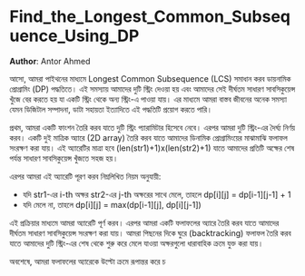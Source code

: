 # Find_the_Longest_Common_Subsequence_Using_DP

**Author**: Antor Ahmed


আসো, আমরা পাইথনের মাধ্যমে Longest Common Subsequence (LCS) সমাধান করব ডায়নামিক প্রোগ্রামিং (DP) পদ্ধতিতে। এই সমস্যায় আমাদের দুটি স্ট্রিং দেওয়া হয় এবং আমাদের সেই দীর্ঘতম সাধারণ সাবসিকুয়েন্স খুঁজে বের করতে হয় যা একটি স্ট্রিং থেকে অন্য স্ট্রিং-এ পাওয়া যায়। এর মাধ্যমে আমরা বাস্তব জীবনের অনেক সমস্যা যেমন ডিজিটাল সম্পাদনা, ডাটা সহায়তা ইত্যাদিতে এই পদ্ধতিটি প্রয়োগ করতে পারি।

প্রথম, আমরা একটি ফাংশন তৈরি করব যাতে দুটি স্ট্রিং প্যারামিটার হিসেবে নেবে। এরপর আমরা দুটি স্ট্রিং-এর দৈর্ঘ্য নির্ণয় করব। একটি দুই মাত্রিক অ্যারে (2D array) তৈরি করব যাতে আমাদের ডিনামিক প্রোগ্রামিংয়ের মাঝামাঝি ফলাফল সংরক্ষণ করা যায়। এই অ্যারেটির মাত্রা হবে (len(str1)+1)x(len(str2)+1) যাতে আমাদের প্রতিটি অক্ষের শেষ পর্যন্ত সাধারণ সাবসিকুয়েন্স খুঁজতে সহজ হয়।

এরপর আমরা এই অ্যারেটি পূরণ করব নিম্নলিখিত নিয়ম অনুযায়ী:
- যদি str1-এর i-th অক্ষর str2-এর j-th অক্ষরের সাথে মেলে, তাহলে dp[i][j] = dp[i-1][j-1] + 1
- যদি মেলে না, তাহলে dp[i][j] = max(dp[i-1][j], dp[i][j-1])

এই প্রক্রিয়ার মাধ্যমে আমরা অ্যারেটি পূর্ণ করব। এরপর আমরা একটি ফলাফলের অ্যারে তৈরি করব যাতে আমাদের দীর্ঘতম সাধারণ সাবসিকুয়েন্স সংরক্ষণ করা যায়। আমরা পিছনের দিকে ঘুরে (backtracking) ফলাফল তৈরি করব যাতে আমাদের দুটি স্ট্রিং-এর শেষ থেকে শুরু করে মেলে যাওয়া অক্ষরগুলো ধারাবাহিক ক্রমে যুক্ত করা যায়।

অবশেষে, আমরা ফলাফলের অ্যারেকে উল্টো ক্রমে রূপান্তর করে চ